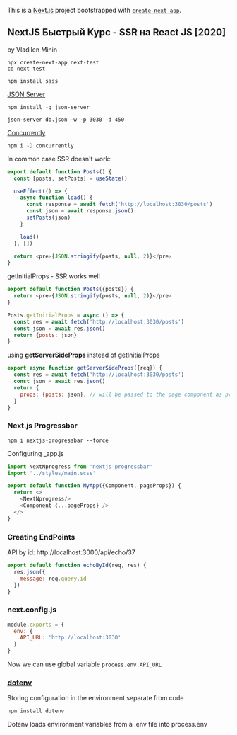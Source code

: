 This is a [Next.js](https://nextjs.org/) project bootstrapped
with [`create-next-app`](https://github.com/vercel/next.js/tree/canary/packages/create-next-app).

## NextJS Быстрый Курс - SSR на React JS [2020]

by Vladilen Minin

```shell
npx create-next-app next-test
cd next-test

npm install sass
```

[JSON Server](https://github.com/typicode/json-server)

```shell
npm install -g json-server

json-server db.json -w -p 3030 -d 450
```

[Concurrently](https://www.npmjs.com/package/concurrently)

```shell
npm i -D concurrently
```

In common case SSR doesn't work:

```js
export default function Posts() {
  const [posts, setPosts] = useState()

  useEffect(() => {
    async function load() {
      const response = await fetch('http://localhost:3030/posts')
      const json = await response.json()
      setPosts(json)
    }

    load()
  }, [])

  return <pre>{JSON.stringify(posts, null, 2)}</pre>
}
```

getInitialProps - SSR works well

```js
export default function Posts({posts}) {
  return <pre>{JSON.stringify(posts, null, 2)}</pre>
}

Posts.getInitialProps = async () => {
  const res = await fetch('http://localhost:3030/posts')
  const json = await res.json()
  return {posts: json}
}
```

using __getServerSideProps__ instead of getInitialProps

```js
export async function getServerSideProps({req}) {
  const res = await fetch('http://localhost:3030/posts')
  const json = await res.json()
  return {
    props: {posts: json}, // will be passed to the page component as props
  }
}
```

### Next.js Progressbar

```shell
npm i nextjs-progressbar --force
```

Configuring _app.js

```js
import NextNprogress from 'nextjs-progressbar'
import '../styles/main.scss'

export default function MyApp({Component, pageProps}) {
  return <>
    <NextNprogress/>
    <Component {...pageProps} />
  </>
}
```
### Creating EndPoints
API by id: http://localhost:3000/api/echo/37

```javascript
export default function echoById(req, res) {
  res.json({
    message: req.query.id
  })
}
```
### next.config.js
```javascript
module.exports = {
  env: {
    API_URL: 'http://localhost:3030'
  }
}
```
Now we can use global variable `process.env.API_URL`

### [dotenv](https://www.npmjs.com/package/dotenv) 
Storing configuration in the environment separate from code
```shell
npm install dotenv
```
Dotenv loads environment variables from a .env file into process.env
